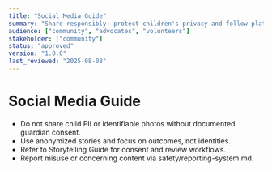 ```yaml
---
title: "Social Media Guide"
summary: "Share responsibly: protect children's privacy and follow platform rules."
audience: ["community", "advocates", "volunteers"]
stakeholder: ["community"]
status: "approved"
version: "1.0.0"
last_reviewed: "2025-08-08"
---
```


# Social Media Guide

- Do not share child PII or identifiable photos without documented guardian consent.
- Use anonymized stories and focus on outcomes, not identities.
- Refer to Storytelling Guide for consent and review workflows.
- Report misuse or concerning content via safety/reporting-system.md.
